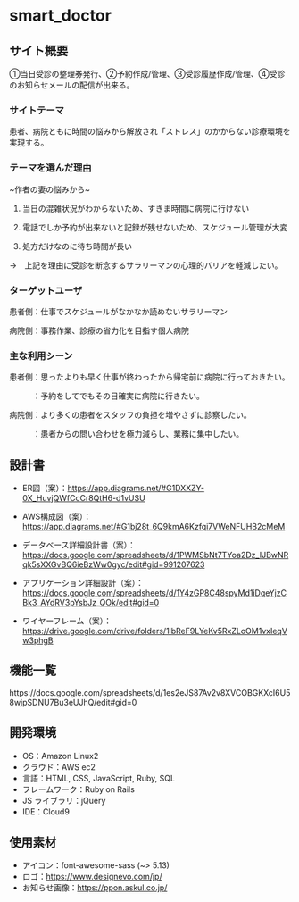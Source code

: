 # smart_doctor

## サイト概要

<p>①当日受診の整理券発行、②予約作成/管理、③受診履歴作成/管理、④受診のお知らせメールの配信が出来る。</p>

### サイトテーマ

<p>患者、病院ともに時間の悩みから解放され「ストレス」のかからない診療環境を実現する。</p>

### テーマを選んだ理由

<p>~作者の妻の悩みから~</p>

1. 当日の混雑状況がわからないため、すきま時間に病院に行けない

2. 電話でしか予約が出来ないと記録が残せないため、スケジュール管理が大変

3. 処方だけなのに待ち時間が長い

<p>→　上記を理由に受診を断念するサラリーマンの心理的バリアを軽減したい。</p>

### ターゲットユーザ

<p>患者側：仕事でスケジュールがなかなか読めないサラリーマン</p>
<p>病院側：事務作業、診療の省力化を目指す個人病院</p>

### 主な利用シーン

<p>患者側：思ったよりも早く仕事が終わったから帰宅前に病院に行っておきたい。</p>
<p>　　　：予約をしてでもその日確実に病院に行きたい。</p>
<p>病院側：より多くの患者をスタッフの負担を増やさずに診察したい。</p>
<p>　　　：患者からの問い合わせを極力減らし、業務に集中したい。</p>

## 設計書

- ER図（案）：https://app.diagrams.net/#G1DXXZY-0X_HuvjQWfCcCr8QtH6-d1vUSU

- AWS構成図（案）：https://app.diagrams.net/#G1bj28t_6Q9kmA6Kzfqi7VWeNFUHB2cMeM

- データベース詳細設計書（案）：https://docs.google.com/spreadsheets/d/1PWMSbNt7TYoa2Dz_IJBwNRqk5sXXGvBQ6ieBzWw0gyc/edit#gid=991207623

- アプリケーション詳細設計（案）：https://docs.google.com/spreadsheets/d/1Y4zGP8C48spyMd1iDqeYjzCBk3_AYdRV3pYsbJz_QOk/edit#gid=0

- ワイヤーフレーム（案）：https://drive.google.com/drive/folders/1lbReF9LYeKv5RxZLoOM1vxIeqVw3phgB

## 機能一覧

<p>https://docs.google.com/spreadsheets/d/1es2eJS87Av2v8XVCOBGKXcI6U58wjpSDNU7Bu3eUJhQ/edit#gid=0</p>

## 開発環境

- OS：Amazon Linux2
- クラウド：AWS ec2
- 言語：HTML, CSS, JavaScript, Ruby, SQL
- フレームワーク：Ruby on Rails
- JS ライブラリ：jQuery
- IDE：Cloud9

## 使用素材

- アイコン：font-awesome-sass (~> 5.13)
- ロゴ：https://www.designevo.com/jp/
- お知らせ画像：https://ppon.askul.co.jp/
